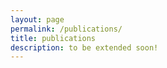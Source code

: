 ```yaml
---
layout: page
permalink: /publications/
title: publications
description: to be extended soon!
---
```


